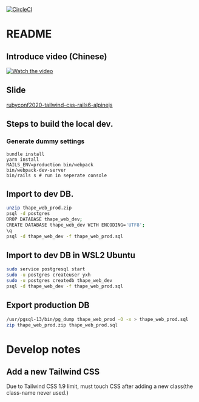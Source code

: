 [![CircleCI](https://circleci.com/gh/thape-cn/web.svg?style=svg)](https://circleci.com/gh/thape-cn/web)

# README


## Introduce video (Chinese)

[![Watch the video](https://i.ytimg.com/vi/eJvLOpA4NtM/hqdefault.jpg)](https://www.youtube.com/watch?v=eJvLOpA4NtM&t=59s)

## Slide

[rubyconf2020-tailwind-css-rails6-alpinejs](https://www.thape.com/uploads/rubyconf2020-tailwind-css-rails6-alpinejs.key)

## Steps to build the local dev.

### Generate dummy settings

```
bundle install
yarn install
RAILS_ENV=production bin/webpack
bin/webpack-dev-server
bin/rails s # run in seperate console
```

## Import to dev DB.

```bash
unzip thape_web_prod.zip
psql -d postgres
DROP DATABASE thape_web_dev;
CREATE DATABASE thape_web_dev WITH ENCODING='UTF8';
\q
psql -d thape_web_dev -f thape_web_prod.sql
```

## Import to dev DB in WSL2 Ubuntu

```bash
sudo service postgresql start
sudo -u postgres createuser yxh
sudo -u postgres createdb thape_web_dev
psql -d thape_web_dev -f thape_web_prod.sql
```

## Export production DB

```bash
/usr/pgsql-13/bin/pg_dump thape_web_prod -O -x > thape_web_prod.sql
zip thape_web_prod.zip thape_web_prod.sql
```

# Develop notes

## Add a new Tailwind CSS

Due to Tailwind CSS 1.9 limit, must touch CSS after adding a new class(the class-name never used.)
